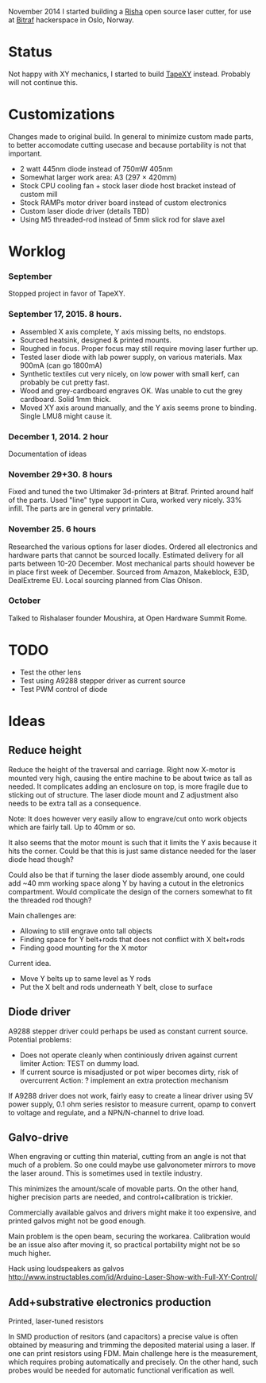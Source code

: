 
November 2014 I started building a [Risha](http://rishalaser.org) open source laser cutter,
for use at [Bitraf](http://bitraf.no) hackerspace in Oslo, Norway.

Status
========
Not happy with XY mechanics, I started to build [TapeXY](../reprapping) instead.
Probably will not continue this.

Customizations
============
Changes made to original build.
In general to minimize custom made parts, to better accomodate cutting usecase
and because portability is not that important.

* 2 watt 445nm diode instead of 750mW 405nm
* Somewhat larger work area: A3 (297 × 420mm)
* Stock CPU cooling fan + stock laser diode host bracket instead of custom mill
* Stock RAMPs motor driver board instead of custom electronics
* Custom laser diode driver (details TBD)
* Using M5 threaded-rod instead of 5mm slick rod for slave axel

Worklog
========

### September

Stopped project in favor of TapeXY.

### September 17, 2015. 8 hours.


* Assembled X axis complete, Y axis missing belts, no endstops.
* Sourced heatsink, designed & printed mounts.
* Roughed in focus. Proper focus may still require moving laser further up.
* Tested laser diode with lab power supply, on various materials. Max 900mA (can go 1800mA)
* Synthetic textiles cut very nicely, on low power with small kerf, can probably be cut pretty fast.
* Wood and grey-cardboard engraves OK. Was unable to cut the grey cardboard. Solid 1mm thick.
* Moved XY axis around manually, and the Y axis seems prone to binding. Single LMU8 might cause it.


### December 1, 2014. 2 hour
Documentation of ideas

### November 29+30. 8 hours
Fixed and tuned the two Ultimaker 3d-printers at Bitraf.
Printed around half of the parts.
Used "line" type support in Cura, worked very nicely. 33% infill.
The parts are in general very printable.

### November 25. 6 hours
Researched the various options for laser diodes.
Ordered all electronics and hardware parts that cannot be sourced locally.
Estimated delivery for all parts between 10-20 December.
Most mechanical parts should however be in place first week of December.
Sourced from Amazon, Makeblock, E3D, DealExtreme EU.
Local sourcing planned from Clas Ohlson.

### October
Talked to Rishalaser founder Moushira, at Open Hardware Summit Rome.

TODO
=====

* Test the other lens
* Test using A9288 stepper driver as current source
* Test PWM control of diode

Ideas
======

Reduce height
-------------
Reduce the height of the traversal and carriage.
Right now X-motor is mounted very high, causing
the entire machine to be about twice as tall as needed.
It complicates adding an enclosure on top,
is more fragile due to sticking out of structure.
The laser diode mount and Z adjustment also needs to
be extra tall as a consequence.

Note: It does however very easily allow to engrave/cut onto
work objects which are fairly tall. Up to 40mm or so.

It also seems that the motor mount is such that it limits
the Y axis because it hits the corner. Could be that this
is just same distance needed for the laser diode head though?

Could also be that if turning the laser diode assembly around,
one could add ~40 mm working space along Y by having a cutout
in the eletronics compartment. Would complicate the design of
the corners somewhat to fit the threaded rod though?

Main challenges are:

* Allowing to still engrave onto tall objects
* Finding space for Y belt+rods that does not conflict with X belt+rods
* Finding good mounting for the X motor

Current idea.

* Move Y belts up to same level as Y rods
* Put the X belt and rods underneath Y belt, close to surface



Diode driver
------------
A9288 stepper driver could perhaps be used as constant current source.
Potential problems:

* Does not operate cleanly when continiously driven against current limiter
Action: TEST on dummy load.
* If current source is misadjusted or pot wiper becomes dirty, risk of overcurrent
Action: ? implement an extra protection mechanism

If A9288 driver does not work, fairly easy to create a
linear driver using 5V power supply, 0.1 ohm series resistor to measure current,
opamp to convert to voltage and regulate, and a NPN/N-channel to drive load.


Galvo-drive
------

When engraving or cutting thin material,
cutting from an angle is not that much of a problem.
So one could maybe use galvonometer mirrors to move the laser around.
This is sometimes used in textile industry.

This minimizes the amount/scale of movable parts. On the other hand,
higher precision parts are needed, and control+calibration is trickier.

Commercially available galvos and drivers might make it too expensive,
and printed galvos might not be good enough.

Main problem is the open beam, securing the workarea.
Calibration would be an issue also after moving it,
so practical portability might not be so much higher.

Hack using loudspeakers as galvos
http://www.instructables.com/id/Arduino-Laser-Show-with-Full-XY-Control/


Add+substrative electronics production
-----------------------------

Printed, laser-tuned resistors

In SMD production of resitors (and capacitors) a precise
value is often obtained by measuring and trimming the
deposited material using a laser. If one can print
resistors using FDM.
Main challenge here is the measurement, which requires
probing automatically and precisely. On the other hand,
such probes would be needed for automatic functional
verification as well.

